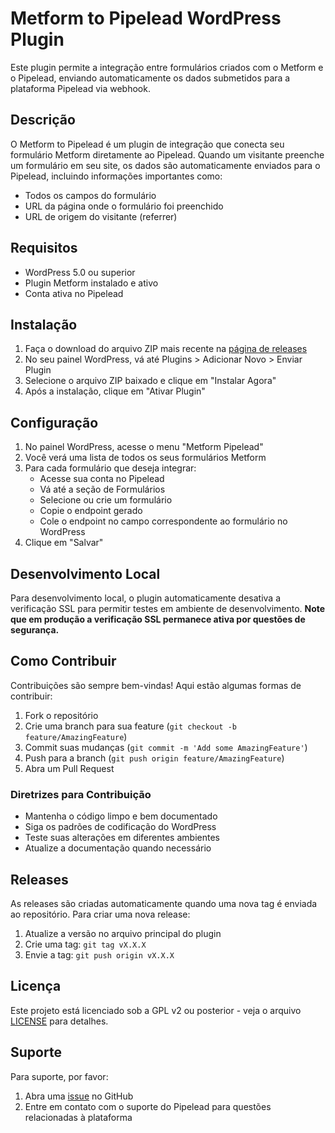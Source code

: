# Metform to Pipelead WordPress Plugin

Este plugin permite a integração entre formulários criados com o Metform e o Pipelead, enviando automaticamente os dados submetidos para a plataforma Pipelead via webhook.

## Descrição

O Metform to Pipelead é um plugin de integração que conecta seu formulário Metform diretamente ao Pipelead. Quando um visitante preenche um formulário em seu site, os dados são automaticamente enviados para o Pipelead, incluindo informações importantes como:

- Todos os campos do formulário
- URL da página onde o formulário foi preenchido
- URL de origem do visitante (referrer)

## Requisitos

- WordPress 5.0 ou superior
- Plugin Metform instalado e ativo
- Conta ativa no Pipelead

## Instalação

1. Faça o download do arquivo ZIP mais recente na [página de releases](https://github.com/seu-usuario/metform-to-pipelead/releases)
2. No seu painel WordPress, vá até Plugins > Adicionar Novo > Enviar Plugin
3. Selecione o arquivo ZIP baixado e clique em "Instalar Agora"
4. Após a instalação, clique em "Ativar Plugin"

## Configuração

1. No painel WordPress, acesse o menu "Metform Pipelead"
2. Você verá uma lista de todos os seus formulários Metform
3. Para cada formulário que deseja integrar:
   - Acesse sua conta no Pipelead
   - Vá até a seção de Formulários
   - Selecione ou crie um formulário
   - Copie o endpoint gerado
   - Cole o endpoint no campo correspondente ao formulário no WordPress
4. Clique em "Salvar"

## Desenvolvimento Local

Para desenvolvimento local, o plugin automaticamente desativa a verificação SSL para permitir testes em ambiente de desenvolvimento. **Note que em produção a verificação SSL permanece ativa por questões de segurança.**

## Como Contribuir

Contribuições são sempre bem-vindas! Aqui estão algumas formas de contribuir:

1. Fork o repositório
2. Crie uma branch para sua feature (`git checkout -b feature/AmazingFeature`)
3. Commit suas mudanças (`git commit -m 'Add some AmazingFeature'`)
4. Push para a branch (`git push origin feature/AmazingFeature`)
5. Abra um Pull Request

### Diretrizes para Contribuição

- Mantenha o código limpo e bem documentado
- Siga os padrões de codificação do WordPress
- Teste suas alterações em diferentes ambientes
- Atualize a documentação quando necessário

## Releases

As releases são criadas automaticamente quando uma nova tag é enviada ao repositório. Para criar uma nova release:

1. Atualize a versão no arquivo principal do plugin
2. Crie uma tag: `git tag vX.X.X`
3. Envie a tag: `git push origin vX.X.X`

## Licença

Este projeto está licenciado sob a GPL v2 ou posterior - veja o arquivo [LICENSE](LICENSE) para detalhes.

## Suporte

Para suporte, por favor:
1. Abra uma [issue](https://github.com/seu-usuario/metform-to-pipelead/issues) no GitHub
2. Entre em contato com o suporte do Pipelead para questões relacionadas à plataforma
